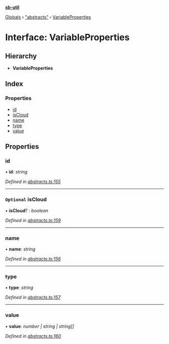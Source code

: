 **[sb-util](../README.md)**

[Globals](../globals.md) › ["abstracts"](../modules/_abstracts_.md) › [VariableProperties](_abstracts_.variableproperties.md)

# Interface: VariableProperties

## Hierarchy

* **VariableProperties**

## Index

### Properties

* [id](_abstracts_.variableproperties.md#id)
* [isCloud](_abstracts_.variableproperties.md#optional-iscloud)
* [name](_abstracts_.variableproperties.md#name)
* [type](_abstracts_.variableproperties.md#type)
* [value](_abstracts_.variableproperties.md#value)

## Properties

###  id

• **id**: *string*

*Defined in [abstracts.ts:155](https://github.com/bocoup/sb-util/blob/565edc9/src/abstracts.ts#L155)*

___

### `Optional` isCloud

• **isCloud**? : *boolean*

*Defined in [abstracts.ts:159](https://github.com/bocoup/sb-util/blob/565edc9/src/abstracts.ts#L159)*

___

###  name

• **name**: *string*

*Defined in [abstracts.ts:156](https://github.com/bocoup/sb-util/blob/565edc9/src/abstracts.ts#L156)*

___

###  type

• **type**: *string*

*Defined in [abstracts.ts:157](https://github.com/bocoup/sb-util/blob/565edc9/src/abstracts.ts#L157)*

___

###  value

• **value**: *number | string | string[]*

*Defined in [abstracts.ts:160](https://github.com/bocoup/sb-util/blob/565edc9/src/abstracts.ts#L160)*